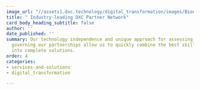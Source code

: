 ```yaml
---
image_url: "//assets1.dxc.technology/digital_transformation/images/Bionix-video-bw.jpg"
title: " Industry-leading DXC Partner Network"
card_body_heading_subtitle: false
author: ''
date_published: ''
summary: Our technology independence and unique approach for assessing, engaging and
  governing our partnerships allow us to quickly combine the best skills and technologies
  into complete solutions.
order: 4
categories:
- services-and-solutions
- digital_transformation

---
```

